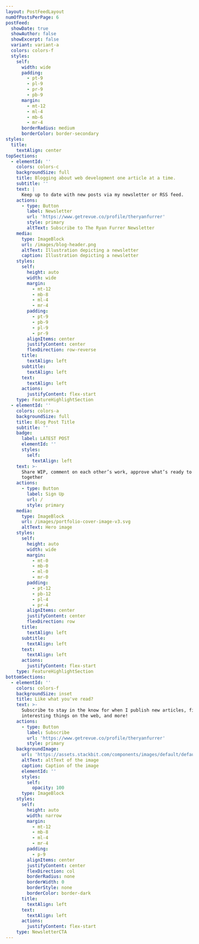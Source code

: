 ```yaml
---
layout: PostFeedLayout
numOfPostsPerPage: 6
postFeed:
  showDate: true
  showAuthor: false
  showExcerpt: false
  variant: variant-a
  colors: colors-f
  styles:
    self:
      width: wide
      padding:
        - pt-9
        - pl-9
        - pr-9
        - pb-9
      margin:
        - mt-12
        - ml-4
        - mb-6
        - mr-4
      borderRadius: medium
      borderColor: border-secondary
styles:
  title:
    textAlign: center
topSections:
  - elementId: ''
    colors: colors-c
    backgroundSize: full
    title: Blogging about web development one article at a time.
    subtitle: ''
    text: |
      Keep up to date with new posts via my newsletter or RSS feed.
    actions:
      - type: Button
        label: Newsletter
        url: 'https://www.getrevue.co/profile/theryanfurrer'
        style: primary
        altText: Subscribe to The Ryan Furrer Newsletter
    media:
      type: ImageBlock
      url: /images/blog-header.png
      altText: Illustration depicting a newsletter
      caption: Illustration depicting a newsletter
    styles:
      self:
        height: auto
        width: wide
        margin:
          - mt-12
          - mb-8
          - ml-4
          - mr-4
        padding:
          - pt-9
          - pb-9
          - pl-9
          - pr-9
        alignItems: center
        justifyContent: center
        flexDirection: row-reverse
      title:
        textAlign: left
      subtitle:
        textAlign: left
      text:
        textAlign: left
      actions:
        justifyContent: flex-start
    type: FeatureHighlightSection
  - elementId: ''
    colors: colors-a
    backgroundSize: full
    title: Blog Post Title
    subtitle: ''
    badge:
      label: LATEST POST
      elementId: ''
      styles:
        self:
          textAlign: left
    text: >-
      Share WIP, comment on each other’s work, approve what’s ready to go, ship
      together
    actions:
      - type: Button
        label: Sign Up
        url: /
        style: primary
    media:
      type: ImageBlock
      url: /images/portfolio-cover-image-v3.svg
      altText: Hero image
    styles:
      self:
        height: auto
        width: wide
        margin:
          - mt-0
          - mb-0
          - ml-0
          - mr-0
        padding:
          - pt-12
          - pb-12
          - pl-4
          - pr-4
        alignItems: center
        justifyContent: center
        flexDirection: row
      title:
        textAlign: left
      subtitle:
        textAlign: left
      text:
        textAlign: left
      actions:
        justifyContent: flex-start
    type: FeatureHighlightSection
bottomSections:
  - elementId: ''
    colors: colors-f
    backgroundSize: inset
    title: Like what you've read?
    text: >-
      Subscribe to stay in the know for when I publish new articles, find
      interesting things on the web, and more!
    actions:
      - type: Button
        label: Subscribe
        url: 'https://www.getrevue.co/profile/theryanfurrer'
        style: primary
    backgroundImage:
      url: 'https://assets.stackbit.com/components/images/default/default-image.png'
      altText: altText of the image
      caption: Caption of the image
      elementId: ''
      styles:
        self:
          opacity: 100
      type: ImageBlock
    styles:
      self:
        height: auto
        width: narrow
        margin:
          - mt-12
          - mb-8
          - ml-4
          - mr-4
        padding:
          - p-9
        alignItems: center
        justifyContent: center
        flexDirection: col
        borderRadius: none
        borderWidth: 0
        borderStyle: none
        borderColor: border-dark
      title:
        textAlign: left
      text:
        textAlign: left
      actions:
        justifyContent: flex-start
    type: NewsletterCTA
---
```

